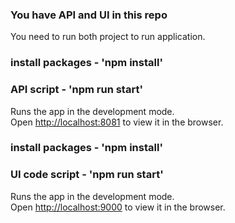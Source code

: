 
### You have API and UI in this repo

You need to run both project to run application.

### install packages - 'npm install'
### API script - 'npm run start'

Runs the app in the development mode.<br>
Open [http://localhost:8081](http://localhost:8081) to view it in the browser.

### install packages - 'npm install'
### UI code script - 'npm run start'

Runs the app in the development mode.<br>
Open [http://localhost:9000](http://localhost:9000) to view it in the browser.